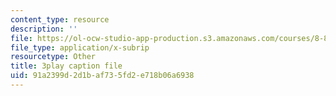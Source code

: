 ```yaml
---
content_type: resource
description: ''
file: https://ol-ocw-studio-app-production.s3.amazonaws.com/courses/8-821-string-theory-and-holographic-duality-fall-2014/91a2399d2d1baf735fd2e718b06a6938_-mrxN8XcQOQ.srt
file_type: application/x-subrip
resourcetype: Other
title: 3play caption file
uid: 91a2399d-2d1b-af73-5fd2-e718b06a6938
---
```

